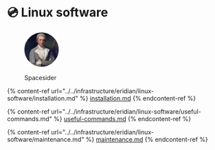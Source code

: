 # 💿 Linux software

<figure><img src="../../.gitbook/assets/Spacesider.png" alt=""><figcaption><p>Spacesider</p></figcaption></figure>

{% content-ref url="../../infrastructure/eridian/linux-software/installation.md" %}
[installation.md](../../infrastructure/eridian/linux-software/installation.md)
{% endcontent-ref %}

{% content-ref url="../../infrastructure/eridian/linux-software/useful-commands.md" %}
[useful-commands.md](../../infrastructure/eridian/linux-software/useful-commands.md)
{% endcontent-ref %}

{% content-ref url="../../infrastructure/eridian/linux-software/maintenance.md" %}
[maintenance.md](../../infrastructure/eridian/linux-software/maintenance.md)
{% endcontent-ref %}
